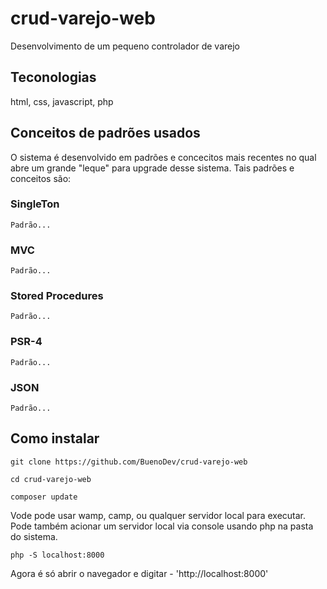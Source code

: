 # crud-varejo-web

Desenvolvimento de um pequeno controlador de varejo
## Teconologias
html, css, javascript, php

## Conceitos de padrões usados

O sistema é desenvolvido em padrões e concecitos mais recentes no qual abre um grande "leque" para upgrade desse sistema. Tais padrões e conceitos são:
### SingleTon
    Padrão...
### MVC
    Padrão...
### Stored Procedures
    Padrão...
### PSR-4
    Padrão...
### JSON
    Padrão...

## Como instalar
    git clone https://github.com/BuenoDev/crud-varejo-web
    
    cd crud-varejo-web

    composer update

Vode pode usar wamp, camp, ou qualquer servidor local para executar. Pode também acionar um servidor local via console usando php na pasta do sistema.

    php -S localhost:8000

Agora é só abrir o navegador e digitar -  'http://localhost:8000'
